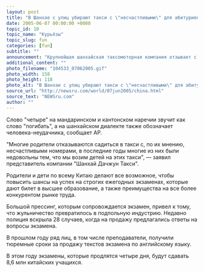 ```yaml
---
layout: post
title: "В Шанхае с улиц убирают такси с \"несчастливыми\" для абитуриентов номерами"
date: 2005-06-07 00:00:00 +0000
topic_id: 10
topic_name: "Курьёзы"
topic_slug: fun
categories: [fun]
subtitle: ""
announcement: "Крупнейшая шанхайская таксомоторная компания отзывает с дорог все такси, у которых на номерном знаке присутствует несчастливая \"четверка\". Делается это для того, чтобы помочь абитуриентам на проходящих на этой неделе вступительных экзаменах."
additional_content: ""
photo_filename: "104533_07062005.gif"
photo_width: 158
photo_height: 118
photo_alt: "В Шанхае с улиц убирают такси с \"несчастливыми\" для абитуриентов номерами"
source_url: "http://newsru.com/world/07jun2005/china.html"
source_text: "NEWSru.com"
author: ""
---
```

Слово "четыре" на мандаринском и кантонском наречии звучит как слово "погибать", а на шанхайском диалекте также обозначает человека-неудачника, сообщает АР.

"Многие родители отказываются садиться в такси с, по их мнению, несчастливыми номерами, в последние годы многие из них были недовольны тем, что мы возим детей на этих такси", &mdash; заявил представитель компании "Шанхай Дачжун Такси".

Родители и дети по всему Китаю делают все возможное, чтобы повысить шансы на успех на строгих ежегодных экзаменах, которые дают билет в высшее образование, а также преимущества на все более конкурентом рынке труда.

Большой прессинг, которым сопровождается экзамен, привел к тому, что жульничество превратилось в подпольную индустрию. Недавно полиция вскрыла 28 случаев, когда на продажу предлагались ответы на вопросы экзамена.

В прошлом году ряд лиц, в том числе преподаватели, получили тюремные сроки за продажу текстов экзамена по английскому языку.

В этом году экзамены, которые продлятся четыре дня, будут сдавать 8,6 млн китайских учащихся.
